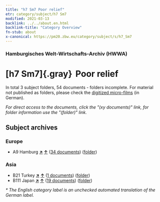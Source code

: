 ```yaml
---
title: "h7 Sm7 Poor relief"
etr: category/subject/h7 Sm7
modified: 2021-03-13
backlink: ../../about.en.html
backlink-title: "Category Overview"
fn-stub: about
x-canonical: https://pm20.zbw.eu/category/subject/s/h7_Sm7
---
```


### Hamburgisches Welt-Wirtschafts-Archiv (HWWA)
# [h7 Sm7]{.gray}&#8201; Poor relief&#160; 





In total 3 subject folders, 54 documents - folders incomplete.
For material not published as folders, please check the [digitized micro-films](/film/h1_sh.de.html) (in German).

_For direct access to the documents, click the "(xy documents)" link, for folder information use the "(folder)" link._

## Subject archives



### Europe

- A9 Hamburg [**&nearr;**](../../../geo/i/140905/about.en.html "Hamburg (all folders)") [**&uarr;**](../../../geo/about.en.html#A9 "Country category system") (<a href="https://pm20.zbw.eu/dfgview/sh/140905,144686" title="about: Hamburg : Poor relief" target="_blank">34 documents</a>) ([folder](../../../../folder/sh/1409xx/140905/1446xx/144686/about.en.html))

### Asia

- B21 Turkey [**&nearr;**](../../../geo/i/141111/about.en.html "Turkey (all folders)") [**&uarr;**](../../../geo/about.en.html#B21 "Country category system") (<a href="https://pm20.zbw.eu/dfgview/sh/141111,144686" title="about: Turkey : Poor relief" target="_blank">1 documents</a>) ([folder](../../../../folder/sh/1411xx/141111/1446xx/144686/about.en.html))
- B111 Japan [**&nearr;**](../../../geo/i/141272/about.en.html "Japan (all folders)") [**&uarr;**](../../../geo/about.en.html#B111 "Country category system") (<a href="https://pm20.zbw.eu/dfgview/sh/141272,144686" title="about: Japan : Poor relief" target="_blank">19 documents</a>) ([folder](../../../../folder/sh/1412xx/141272/1446xx/144686/about.en.html))


_* The English category label is an unchecked automated translation of the German label._

